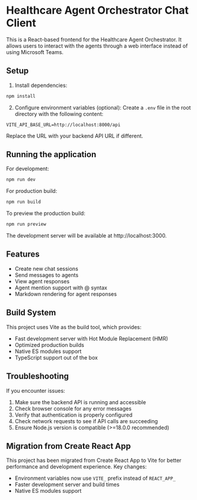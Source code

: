 # Healthcare Agent Orchestrator Chat Client

This is a React-based frontend for the Healthcare Agent Orchestrator. It allows users to interact with the agents through a web interface instead of using Microsoft Teams.

## Setup

1. Install dependencies:
```bash
npm install
```

2. Configure environment variables (optional):
Create a `.env` file in the root directory with the following content:
```
VITE_API_BASE_URL=http://localhost:8000/api
```

Replace the URL with your backend API URL if different.

## Running the application

For development:
```bash
npm run dev
```

For production build:
```bash
npm run build
```

To preview the production build:
```bash
npm run preview
```

The development server will be available at http://localhost:3000.

## Features

- Create new chat sessions
- Send messages to agents
- View agent responses
- Agent mention support with @ syntax
- Markdown rendering for agent responses

## Build System

This project uses Vite as the build tool, which provides:
- Fast development server with Hot Module Replacement (HMR)
- Optimized production builds
- Native ES modules support
- TypeScript support out of the box

## Troubleshooting

If you encounter issues:

1. Make sure the backend API is running and accessible
2. Check browser console for any error messages
3. Verify that authentication is properly configured
4. Check network requests to see if API calls are succeeding
5. Ensure Node.js version is compatible (>=18.0.0 recommended)

## Migration from Create React App

This project has been migrated from Create React App to Vite for better performance and development experience. Key changes:
- Environment variables now use `VITE_` prefix instead of `REACT_APP_`
- Faster development server and build times
- Native ES modules support
